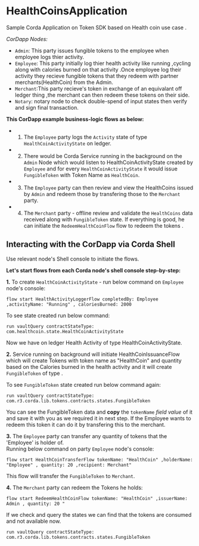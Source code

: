 # HealthCoinsApplication
Sample Corda Application on Token SDK  based on Health coin use case .

*CorDapp Nodes:*

* `Admin`:  This party issues fungible tokens to the employee when employee logs thier activity.
* `Employee`: This party initially log thier  health activity like running ,cycling along with calories burned on that activity .Once employee log their activity they recieve fungible tokens that they redeem with partner merchants(HealthCoin) from the Admin.
* `Merchant`:This party recieve's token in exchange of an equivalant off ledger thing ,the merchant can then redeem these tokens on their side.
* `Notary`: notary node to check double-spend of input states then verify and sign final transaction.


**This CorDapp example business-logic flows as below:**

* 1. The `Employee` party logs the `Activity` state of type `HealthCoinActivityState` on ledger.
* 2. There would be Corda Service running  in the background on the `Admin` Node which would listen to HealthCoinActivityState created by `Employee`  and for every `HealthCoinActivityState` it would issue `FungibleToken` with Token Name as `HealthCoin`. 
* 3. The `Employee` party can then review and view the HealthCoins issued by `Admin` and redeem those by transfering those to the `Merchant` party.
* 4. The `Merchant` party - offline review and validate the `HealthCoins` data received along with `FungibleToken` state. If everything is good, he can initiate the `RedeemHealthCoinFlow` flow to redeem the tokens . 


## Interacting with the CorDapp via Corda Shell

Use relevant node's Shell console to initiate the flows.

**Let's start flows from each Corda node's shell console step-by-step:**

**1.** To create `HealthCoinActivityState` - run below command on `Employee` node's console:
```console
flow start HealthActivityLoggerFlow completedBy: Employee ,activityName: "Running" , caloriesBurned: 2000
```
To see state created run below command:
```console
run vaultQuery contractStateType: com.healthcoin.state.HealthCoinActivityState
```
Now we have on ledger Health Activity of type HealthCoinActivityState.
    
**2.** Service running on background will  initiate HealthCoinIssuanceFlow which will create Tokens with token name as "HealthCoin" and quantity based on the Calories burned in the health activity and it will create `FungibleToken` of type .

To see `FungibleToken` state created run below command again:
```console    
run vaultQuery contractStateType: com.r3.corda.lib.tokens.contracts.states.FungibleToken
```    
You can see the FungibleToken  data and **copy** the `tokenName` *field value* of it and save it with you as we required it in next step.
If the Employee wants to redeem this token it can do it by transfering this to the merchant.

**3.** The `Employee` party can transfer any quantity of tokens that the 'Employee' is holder of.  
Running below command on party `Employee` node's console:
```console
flow start HealthCoinTransferFlow tokenName: "HealthCoin" ,holderName: "Employee" , quantity: 20 ,recipient: Merchant"
```
This flow will transfer the `FungibleToken`  to `Merchant`.

**4.** The `Merchant` party can redeem the Tokens he holds:
```console
flow start RedeemHealthCoinFlow tokenName: "HealthCoin" ,issuerName: Admin , quantity: 20 "
```

If we check and query the states we can find that the tokens are consumed and not available now.
```console    
run vaultQuery contractStateType: com.r3.corda.lib.tokens.contracts.states.FungibleToken
``` 





